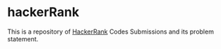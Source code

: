 # hackerRank
This is a repository of [HackerRank](https://www.hackerrank.com/) Codes Submissions and its problem statement.

